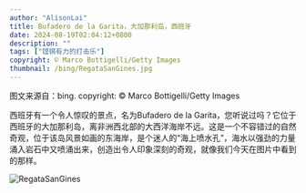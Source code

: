 ```yaml
---
author: "AlisonLai"
title: Bufadero de la Garita，大加那利岛，西班牙
date: 2024-08-19T02:04:12+0800
description: ""
tags: ["铿锵有力的打击乐"]
copyright: © Marco Bottigelli/Getty Images
thumbnail: /bing/RegataSanGines.jpg
---
```

图文来源自：bing.  copyright: © Marco Bottigelli/Getty Images

西班牙有一个令人惊叹的景点，名为Bufadero de la Garita，您听说过吗？它位于西班牙的大加那利岛，离非洲西北部的大西洋海岸不远。这是一个不容错过的自然奇观，位于该岛风景如画的东海岸，是个迷人的“海上喷水孔”，海水以强劲的力量涌入岩石中又喷涌出来，创造出令人印象深刻的奇观，就像我们今天在图片中看到的那样。

![RegataSanGines](/bing/RegataSanGines.jpg)
